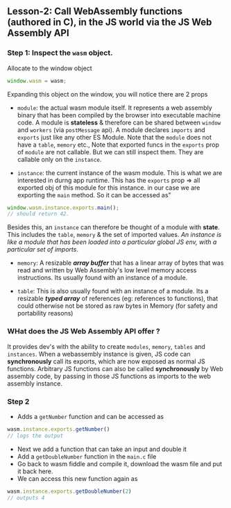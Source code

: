 ## Lesson-2: Call WebAssembly functions (authored in C), in the JS world via the JS Web Assembly API

### Step 1: Inspect the `wasm` object.
Allocate to the window object

```js
window.wasm = wasm;
```
Expanding this object on the window, you will notice there are 2 props
- `module`: the actual wasm module itself. It represents a web assembly binary that has been compiled by the browser into executable machine code. A module is **stateless** & therefore can be shared between `window` and `workers` (via `postMessage` api). A module declares `imports` and `exports` just like any other ES Module. Note that the `module` does not have a `table`, `memory` etc., Note that exported funcs in the `exports` prop of `module` are not callable. But we can still inspect them. They are callable only on the `instance`.

- `instance`: the current instance of the wasm module. This is what we are interested in durng app runtime. This has the `exports` prop => all exported obj of this module for this instance. in our case we are exporting the `main` method. So it can be accessed as"

```js
window.wasm.instance.exports.main();
// should return 42.
```
Besides this, an `instance` can therefore be thought of a module with **state**. This includes the `table`, `memory` & the set of imported values. _An instance is like a module that has been loaded into a particular global JS env, with a particular set of imports_.

- `memory`: A resizable **_array buffer_** that has a linear array of bytes that was read and written by Web Assembly's low level memory access instructions. Its usually found with an instance of a module.

- `table`: This is also usually found with an instance of a module. Its a resizable **_typed array_** of references (eg: references to functions), that could otherwise not be stored as raw bytes in Memory (for safety and portability reasons)

### WHat does the JS Web Assembly API offer ?
It provides dev's with the ability to create `modules`, `memory`, `tables` and `instances`. When a webassembly instance is given, JS code can **synchronously** call its exports, which are now exposed as normal JS functions. Arbitrary JS functions can also be called **synchronously** by Web assembly code, by passing in those JS functions as imports to the web assembly instance. 

### Step 2
- Adds a `getNumber` function and can be accessed as 

```js
wasm.instance.exports.getNumber()
// logs the output
```
- Next we add a function that can take an input and double it
- Add a `getDoubleNumber` function in the `main.c` file
- Go back to wasm fiddle and compile it, download the wasm file and put it back here.
- We can access this new function again as 

```js
wasm.instance.exports.getDoubleNumber(2)
// outputs 4
```